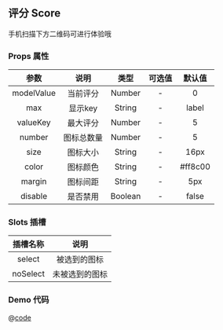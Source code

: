 ## 评分 Score

手机扫描下方二维码可进行体验哦
<qr-code path="form/score"/>

<ShowPage path="form/score"/>

### Props 属性
| 参数 | 说明 | 类型 | 可选值 | 默认值 |
| :----: | :----: | :----: | :----: | :----: |
| modelValue | 当前评分 | Number | - | 0 |
| max | 显示key | String | - | label |
| valueKey | 最大评分 | Number | - | 5 |
| number | 图标总数量 | Number | - | 5 |
| size | 图标大小 | String | - | 16px |
| color | 图标颜色 | String | - | #ff8c00 |
| margin | 图标间距 | String | - | 5px |
| disable | 是否禁用 | Boolean | - | false |

### Slots 插槽
| 插槽名称 | 说明 |
| :----: | :----: |
| select | 被选到的图标 |
| noSelect | 未被选到的图标 |

### Demo 代码
@[code](../../../src/views/form/score.vue)
